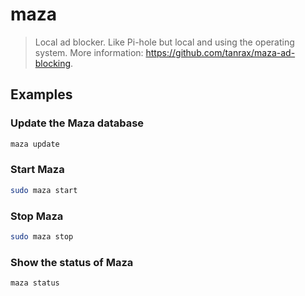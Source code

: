 # maza

> Local ad blocker. Like Pi-hole but local and using the operating system. More information: <https://github.com/tanrax/maza-ad-blocking>.

## Examples

### Update the Maza database

```bash
maza update
```

### Start Maza

```bash
sudo maza start
```

### Stop Maza

```bash
sudo maza stop
```

### Show the status of Maza

```bash
maza status
```
